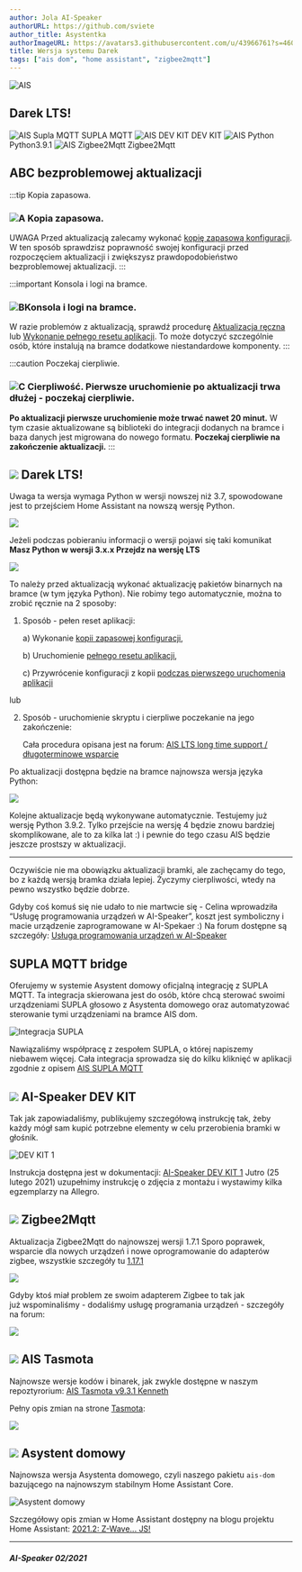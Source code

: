 ```yaml
---
author: Jola AI-Speaker
authorURL: https://github.com/sviete
author_title: Asystentka
authorImageURL: https://avatars3.githubusercontent.com/u/43966761?s=460&v=4
title: Wersja systemu Darek
tags: ["ais dom", "home assistant", "zigbee2mqtt"]
---
```


<div class="IntroAisBlogMenu" >
<div>

![AIS](/img/en/blog/202102/darek.png)

</div>

<h2>Darek LTS!</h2>

</div>

![AIS Supla MQTT](/img/en/blog/202102/bridge.png) SUPLA MQTT ![AIS DEV KIT](/img/en/blog/202102/speaker.png) DEV KIT ![AIS Python](/img/en/blog/202102/snake.png) Python3.9.1 ![AIS Zigbee2Mqtt](/img/en/blog/202102/honeybee.png) Zigbee2Mqtt

<!--truncate-->


## ABC bezproblemowej aktualizacji

:::tip Kopia zapasowa.
### ![A](/img/en/blog/202009/alpha-a-circle.png) Kopia zapasowa.

UWAGA Przed aktualizacją zalecamy wykonać [kopię zapasową konfiguracji](/docs/ais_bramka_configuration_software#kopia-zapasowa-konfiguracji). W ten sposób sprawdzisz poprawność swojej konfiguracji przed rozpoczęciem aktualizacji i zwiększysz prawdopodobieństwo bezproblemowej aktualizacji.
:::

:::important Konsola i logi na bramce.
### ![B](/img/en/blog/202009/alpha-b-circle.png)Konsola i logi na bramce.

W razie problemów z aktualizacją, sprawdź procedurę [Aktualizacja ręczna](/docs/ais_bramka_update_manual) lub [Wykonanie pełnego resetu aplikacji](/docs/ais_bramka_reset_ais_step_by_step).
To może dotyczyć szczególnie osób, które instalują na bramce dodatkowe niestandardowe komponenty.
:::

:::caution Poczekaj cierpliwie.
### ![C](/img/en/blog/202009/alpha-c-circle.png) Cierpliwość. Pierwsze uruchomienie po aktualizacji trwa dłużej - poczekaj cierpliwie.

 **Po aktualizacji pierwsze uruchomienie może trwać nawet 20 minut.**
 W tym czasie aktualizowane są biblioteki do integracji dodanych na bramce i baza danych jest migrowana do nowego formatu.
 **Poczekaj cierpliwie na zakończenie aktualizacji.**
:::

## ![](/img/en/blog/202102/darek.png) Darek LTS!


Uwaga ta wersja wymaga Python w wersji nowszej niż 3.7, spowodowane jest to przejściem Home Assistant na nowszą wersję Python.

![](/img/en/blog/202102/python_update_ha.png)


Jeżeli podczas pobieraniu informacji o wersji pojawi się taki komunikat **Masz Python w wersji 3.x.x Przejdz na wersję LTS**

![](/img/en/blog/202102/python_update.png)


To należy przed aktualizacją wykonać aktualizację pakietów binarnych na bramce (w tym języka Python). Nie robimy tego automatycznie, można to zrobić ręcznie na 2 sposoby:


1. Sposób - pełen reset aplikacji:

    a) Wykonanie [kopii zapasowej konfiguracji](/docs/ais_bramka_configuration_software#kopia-zapasowa-konfiguracji),
 
    b) Uruchomienie [pełnego resetu aplikacji](/docs/ais_bramka_reset_ais_step_by_step),

    c) Przywrócenie konfiguracji z kopii [podczas pierwszego uruchomenia aplikacji](/docs/ais_bramka_first_run_step_account)

lub

2. Sposób - uruchomienie skryptu i cierpliwe poczekanie na jego zakończenie:

    Cała procedura opisana jest na forum: [AIS LTS long time support / długoterminowe wsparcie](https://ai-speaker.discourse.group/t/ais-lts-long-time-support-dlugoterminowe-wsparcie/1013)


Po aktualizacji dostępna będzie na bramce najnowsza wersja języka Python:


![](/img/en/blog/202102/python.png) 


Kolejne aktualizacje będą wykonywane automatycznie. Testujemy już wersję Python 3.9.2. Tylko przejście na wersję 4 będzie znowu bardziej skomplikowane, ale to za kilka lat :) i pewnie do tego czasu AIS będzie jeszcze prostszy w aktualizacji.



------------------------------
Oczywiście nie ma obowiązku aktualizacji bramki, ale zachęcamy do tego, bo z każdą wersją bramka działa lepiej. Życzymy cierpliwości, wtedy na pewno wszystko będzie dobrze.

Gdyby coś komuś się nie udało to nie martwcie się - Celina wprowadziła “Usługę programowania urządzeń w AI-Speaker”, koszt jest symboliczny i macie urządzenie zaprogramowane w AI-Spekaer :)
Na forum dostępne są szczegóły: [Usługa programowania urządzeń w AI-Speaker](https://ai-speaker.discourse.group/t/usluga-programowania-urzadzen-w-ai-speaker/1368)



## [](/img/en/blog/202102/bridge.png) SUPLA MQTT bridge

Oferujemy w systemie Asystent domowy oficjalną integrację z SUPLA MQTT. Ta integracja skierowana jest do osób, które chcą sterować swoimi urządzeniami SUPLA głosowo z Asystenta domowego oraz automatyzować sterowanie tymi urządzeniami na bramce AIS dom.


![Integracja SUPLA](/img/en/frontend/integration_supla_2.png)

Nawiązaliśmy współpracę z zespołem SUPLA, o której napiszemy niebawem więcej.
Cała integracja sprowadza się do kilku kliknięć w aplikacji zgodnie z opisem [AIS SUPLA MQTT](/docs/ais_app_supla)


## ![](/img/en/blog/202102/speaker.png) AI-Speaker DEV KIT

Tak jak zapowiadaliśmy, publikujemy szczegółową instrukcję tak, żeby każdy mógł sam kupić potrzebne elementy w celu przerobienia bramki w głośnik.


![DEV KIT 1](/img/en/iot/dev_kit_1.jpeg)


Instrukcja dostępna jest w dokumentacji: [AI-Speaker DEV KIT 1](/docs/ais_dev_kit_1_index)
Jutro (25 lutego 2021) uzupełnimy instrukcję o zdjęcia z montażu i wystawimy kilka egzemplarzy na Allegro.


## ![](/img/en/blog/202102/honeybee.png) Zigbee2Mqtt


Aktualizacja Zigbee2Mqtt do najnowszej wersji 1.7.1
Sporo poprawek, wsparcie dla nowych urządzeń i nowe oprogramowanie do adapterów zigbee, wszystkie szczegóły tu [1.17.1](https://github.com/Koenkk/zigbee2mqtt/releases/tag/1.17.1)

![](/img/en/blog/202102/z2m.png)


Gdyby ktoś miał problem ze swoim adapterem Zigbee to tak jak już wspominaliśmy - dodaliśmy usługę programania urządzeń - szczegóły na forum:

 [![](/img/en/blog/202102/ais_devices_suport.png)](https://ai-speaker.discourse.group/t/usluga-programowania-urzadzen-w-ai-speaker/1368)


## ![](/img/en/blog/202101/hass.png) AIS Tasmota

Najnowsze wersje kodów i binarek, jak zwykle dostępne w naszym repoztyrorium: [AIS Tasmota v9.3.1 Kenneth](https://github.com/sviete/AIS-Tasmota/tree/firmware/firmware)

Pełny opis zmian na strone [Tasmota](https://github.com/arendst/Tasmota/releases/tag/v9.3.1): 

[![](/img/en/blog/202102/tasmota.png)](https://github.com/arendst/Tasmota/releases/tag/v9.3.1)



## ![](/img/en/blog/202101/hass.png) Asystent domowy

Najnowsza wersja Asystenta domowego, czyli naszego pakietu ``ais-dom`` bazującego na najnowszym stabilnym Home Assistant Core.

![Asystent domowy](/img/en/blog/202102/hasocial.png)

Szczegółowy opis zmian w Home Assistant dostępny na blogu projektu Home Assistant: [2021.2: Z-Wave... JS!](https://www.home-assistant.io/blog/2021/02/03/release-20212/)



-------

##### AI-Speaker 02/2021
